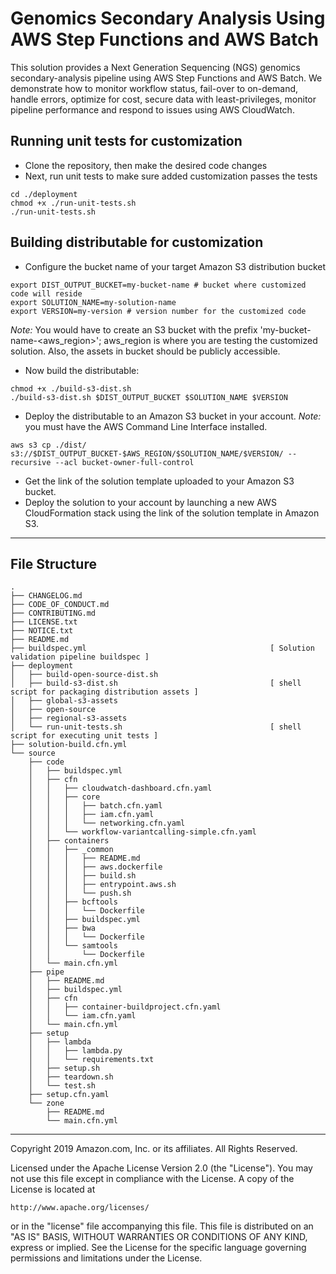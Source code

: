 # Genomics Secondary Analysis Using AWS Step Functions and AWS Batch
This solution provides a Next Generation Sequencing (NGS) genomics secondary-analysis pipeline using AWS Step Functions and AWS Batch. We demonstrate how to monitor workflow status, fail-over to on-demand, handle errors, optimize for cost, secure data with least-privileges, monitor pipeline performance and respond to issues using AWS CloudWatch.

## Running unit tests for customization
* Clone the repository, then make the desired code changes
* Next, run unit tests to make sure added customization passes the tests
```
cd ./deployment
chmod +x ./run-unit-tests.sh
./run-unit-tests.sh
```

## Building distributable for customization
* Configure the bucket name of your target Amazon S3 distribution bucket
```
export DIST_OUTPUT_BUCKET=my-bucket-name # bucket where customized code will reside
export SOLUTION_NAME=my-solution-name
export VERSION=my-version # version number for the customized code
```
_Note:_ You would have to create an S3 bucket with the prefix 'my-bucket-name-<aws_region>'; aws_region is where you are testing the customized solution. Also, the assets in bucket should be publicly accessible.

* Now build the distributable:
```
chmod +x ./build-s3-dist.sh
./build-s3-dist.sh $DIST_OUTPUT_BUCKET $SOLUTION_NAME $VERSION
```

* Deploy the distributable to an Amazon S3 bucket in your account. _Note:_ you must have the AWS Command Line Interface installed.
```
aws s3 cp ./dist/ s3://$DIST_OUTPUT_BUCKET-$AWS_REGION/$SOLUTION_NAME/$VERSION/ --recursive --acl bucket-owner-full-control
```

* Get the link of the solution template uploaded to your Amazon S3 bucket.
* Deploy the solution to your account by launching a new AWS CloudFormation stack using the link of the solution template in Amazon S3.

*** 

## File Structure

```
.
├── CHANGELOG.md
├── CODE_OF_CONDUCT.md
├── CONTRIBUTING.md
├── LICENSE.txt
├── NOTICE.txt
├── README.md
├── buildspec.yml                                         [ Solution validation pipeline buildspec ]
├── deployment
│   ├── build-open-source-dist.sh
│   ├── build-s3-dist.sh                                  [ shell script for packaging distribution assets ]
│   ├── global-s3-assets
│   ├── open-source
│   ├── regional-s3-assets
│   └── run-unit-tests.sh                                 [ shell script for executing unit tests ]
├── solution-build.cfn.yml
└── source
    ├── code
    │   ├── buildspec.yml
    │   ├── cfn
    │   │   ├── cloudwatch-dashboard.cfn.yaml
    │   │   ├── core
    │   │   │   ├── batch.cfn.yaml
    │   │   │   ├── iam.cfn.yaml
    │   │   │   └── networking.cfn.yaml
    │   │   └── workflow-variantcalling-simple.cfn.yaml
    │   ├── containers
    │   │   ├── _common
    │   │   │   ├── README.md
    │   │   │   ├── aws.dockerfile
    │   │   │   ├── build.sh
    │   │   │   ├── entrypoint.aws.sh
    │   │   │   └── push.sh
    │   │   ├── bcftools
    │   │   │   └── Dockerfile
    │   │   ├── buildspec.yml
    │   │   ├── bwa
    │   │   │   └── Dockerfile
    │   │   └── samtools
    │   │       └── Dockerfile
    │   └── main.cfn.yml
    ├── pipe
    │   ├── README.md
    │   ├── buildspec.yml
    │   ├── cfn
    │   │   ├── container-buildproject.cfn.yaml
    │   │   └── iam.cfn.yaml
    │   └── main.cfn.yml
    ├── setup
    │   ├── lambda
    │   │   ├── lambda.py
    │   │   └── requirements.txt
    │   ├── setup.sh
    │   ├── teardown.sh
    │   └── test.sh
    ├── setup.cfn.yaml
    └── zone
        ├── README.md
        └── main.cfn.yml

```

***


Copyright 2019 Amazon.com, Inc. or its affiliates. All Rights Reserved.

Licensed under the Apache License Version 2.0 (the "License"). You may not use this file except in compliance with the License. A copy of the License is located at

    http://www.apache.org/licenses/

or in the "license" file accompanying this file. This file is distributed on an "AS IS" BASIS, WITHOUT WARRANTIES OR CONDITIONS OF ANY KIND, express or implied. See the License for the specific language governing permissions and limitations under the License.
